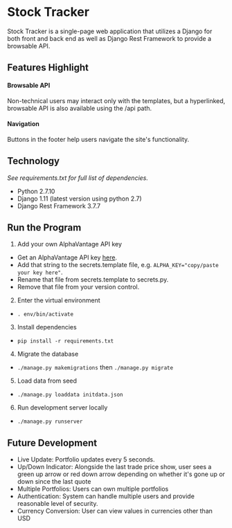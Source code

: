 # Stock Tracker
Stock Tracker is a single-page web application that utilizes a Django for both front and back end as well as Django Rest Framework to provide a browsable API.


## Features Highlight

#### Browsable API
Non-technical users may interact only with the templates, but a hyperlinked, browsable API is also available using the /api path.

#### Navigation
Buttons in the footer help users navigate the site's functionality.


## Technology
*See requirements.txt for full list of dependencies.*
- Python 2.7.10
- Django 1.11 (latest version using python 2.7)
- Django Rest Framework 3.7.7


## Run the Program
1. Add your own AlphaVantage API key
  - Get an AlphaVantage API key [here](https://www.alphavantage.co/).
  - Add that string to the secrets.template file, e.g. `ALPHA_KEY="copy/paste your key here"`.
  - Rename that file from secrets.template to secrets.py.
  - Remove that file from your version control.
2. Enter the virtual environment
  - `. env/bin/activate`
3. Install dependencies
  - `pip install -r requirements.txt`
4. Migrate the database
  - `./manage.py makemigrations` then `./manage.py migrate`
5. Load data from seed
  - `./manage.py loaddata initdata.json`
6. Run development server locally
  - `./manage.py runserver`


## Future Development
- Live Update: Portfolio updates every 5 seconds.
- Up/Down Indicator: Alongside the last trade price show, user sees a green up arrow or red down arrow depending on whether it's gone up or down since the last quote
- Multiple Portfolios: Users can own multiple portfolios
- Authentication: System can handle multiple users and provide reasonable level of security.
- Currency Conversion: User can view values in currencies other than USD
